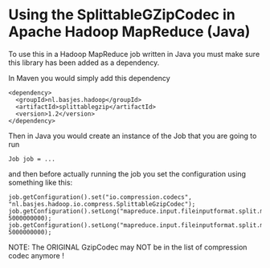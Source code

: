 # Using the SplittableGZipCodec in Apache Hadoop MapReduce (Java)
To use this in a Hadoop MapReduce job written in Java you must make sure this library has been added as a dependency.

In Maven you would simply add this dependency

    <dependency>
      <groupId>nl.basjes.hadoop</groupId>
      <artifactId>splittablegzip</artifactId>
      <version>1.2</version>
    </dependency>

Then in Java you would create an instance of the Job that you are going to run

    Job job = ...

and then before actually running the job you set the configuration using something like this:

    job.getConfiguration().set("io.compression.codecs", "nl.basjes.hadoop.io.compress.SplittableGzipCodec");
    job.getConfiguration().setLong("mapreduce.input.fileinputformat.split.minsize", 5000000000);
    job.getConfiguration().setLong("mapreduce.input.fileinputformat.split.maxsize", 5000000000);


NOTE: The ORIGINAL GzipCodec may NOT be in the list of compression codec anymore !
